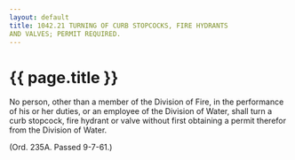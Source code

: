 ```yaml
---
layout: default 
title: 1042.21 TURNING OF CURB STOPCOCKS, FIRE HYDRANTS
AND VALVES; PERMIT REQUIRED.
---
```


{{ page.title }}
================

No person, other than a member of the Division of Fire, in the
performance of his or her duties, or an employee of the Division of
Water, shall turn a curb stopcock, fire hydrant or valve without first
obtaining a permit therefor from the Division of Water.

(Ord. 235A. Passed 9-7-61.)
